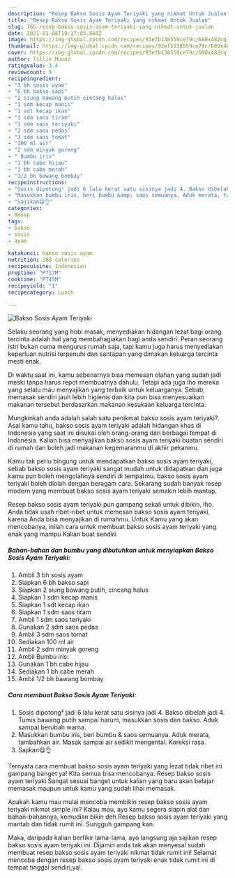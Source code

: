 ```yaml
---
description: "Resep Bakso Sosis Ayam Teriyaki yang nikmat Untuk Jualan"
title: "Resep Bakso Sosis Ayam Teriyaki yang nikmat Untuk Jualan"
slug: 765-resep-bakso-sosis-ayam-teriyaki-yang-nikmat-untuk-jualan
date: 2021-01-08T19:17:03.860Z
image: https://img-global.cpcdn.com/recipes/93efb138559ce79c/680x482cq70/bakso-sosis-ayam-teriyaki-foto-resep-utama.jpg
thumbnail: https://img-global.cpcdn.com/recipes/93efb138559ce79c/680x482cq70/bakso-sosis-ayam-teriyaki-foto-resep-utama.jpg
cover: https://img-global.cpcdn.com/recipes/93efb138559ce79c/680x482cq70/bakso-sosis-ayam-teriyaki-foto-resep-utama.jpg
author: Tillie Munoz
ratingvalue: 3.4
reviewcount: 9
recipeingredient:
- "3 bh sosis ayam"
- "6 bh bakso sapi"
- "2 siung bawang putih cincang halus"
- "1 sdm kecap manis"
- "1 sdt kecap ikan"
- "1 sdm saos tiram"
- "1 sdm saos teriyaki"
- "2 sdm saos pedas"
- "3 sdm saos tomat"
- "100 ml air"
- "2 sdm minyak goreng"
- " Bumbu iris"
- "1 bh cabe hijau"
- "1 bh cabe merah"
- "1/2 bh bawang bombay"
recipeinstructions:
- "Sosis dipotong² jadi 6 lalu kerat satu sisinya jadi 4. Bakso dibelah jadi 4. Tumis bawang putih sampai harum, masukkan sosis dan bakso. Aduk sampai berubah warna."
- "Masukkan bumbu iris, beri bumbu &amp; saos semuanya. Aduk merata, tambahkan air. Masak sampai air sedikit mengental. Koreksi rasa."
- "Sajikan😋👌"
categories:
- Resep
tags:
- bakso
- sosis
- ayam

katakunci: bakso sosis ayam 
nutrition: 288 calories
recipecuisine: Indonesian
preptime: "PT17M"
cooktime: "PT45M"
recipeyield: "1"
recipecategory: Lunch

---
```



![Bakso Sosis Ayam Teriyaki](https://img-global.cpcdn.com/recipes/93efb138559ce79c/680x482cq70/bakso-sosis-ayam-teriyaki-foto-resep-utama.jpg)

Selaku seorang yang hobi masak, menyediakan hidangan lezat bagi orang tercinta adalah hal yang membahagiakan bagi anda sendiri. Peran seorang istri bukan cuma mengurus rumah saja, tapi kamu juga harus menyediakan keperluan nutrisi terpenuhi dan santapan yang dimakan keluarga tercinta mesti enak.

Di waktu  saat ini, kamu sebenarnya bisa memesan olahan yang sudah jadi meski tanpa harus repot membuatnya dahulu. Tetapi ada juga lho mereka yang selalu mau menyajikan yang terbaik untuk keluarganya. Sebab, memasak sendiri jauh lebih higienis dan kita pun bisa menyesuaikan makanan tersebut berdasarkan makanan kesukaan keluarga tercinta. 



Mungkinkah anda adalah salah satu penikmat bakso sosis ayam teriyaki?. Asal kamu tahu, bakso sosis ayam teriyaki adalah hidangan khas di Indonesia yang saat ini disukai oleh orang-orang dari berbagai tempat di Indonesia. Kalian bisa menyajikan bakso sosis ayam teriyaki buatan sendiri di rumah dan boleh jadi makanan kegemaranmu di akhir pekanmu.

Kamu tak perlu bingung untuk mendapatkan bakso sosis ayam teriyaki, sebab bakso sosis ayam teriyaki sangat mudah untuk didapatkan dan juga kamu pun boleh mengolahnya sendiri di tempatmu. bakso sosis ayam teriyaki boleh diolah dengan beragam cara. Sekarang sudah banyak resep modern yang membuat bakso sosis ayam teriyaki semakin lebih mantap.

Resep bakso sosis ayam teriyaki pun gampang sekali untuk dibikin, lho. Anda tidak usah ribet-ribet untuk memesan bakso sosis ayam teriyaki, karena Anda bisa menyajikan di rumahmu. Untuk Kamu yang akan mencobanya, inilah cara untuk membuat bakso sosis ayam teriyaki yang enak yang mampu Kalian buat sendiri.

<!--inarticleads1-->

##### Bahan-bahan dan bumbu yang dibutuhkan untuk menyiapkan Bakso Sosis Ayam Teriyaki:

1. Ambil 3 bh sosis ayam
1. Siapkan 6 bh bakso sapi
1. Siapkan 2 siung bawang putih, cincang halus
1. Siapkan 1 sdm kecap manis
1. Siapkan 1 sdt kecap ikan
1. Siapkan 1 sdm saos tiram
1. Ambil 1 sdm saos teriyaki
1. Gunakan 2 sdm saos pedas
1. Ambil 3 sdm saos tomat
1. Sediakan 100 ml air
1. Ambil 2 sdm minyak goreng
1. Ambil  Bumbu iris:
1. Gunakan 1 bh cabe hijau
1. Sediakan 1 bh cabe merah
1. Ambil 1/2 bh bawang bombay




<!--inarticleads2-->

##### Cara membuat Bakso Sosis Ayam Teriyaki:

1. Sosis dipotong² jadi 6 lalu kerat satu sisinya jadi 4. Bakso dibelah jadi 4. Tumis bawang putih sampai harum, masukkan sosis dan bakso. Aduk sampai berubah warna.
1. Masukkan bumbu iris, beri bumbu &amp; saos semuanya. Aduk merata, tambahkan air. Masak sampai air sedikit mengental. Koreksi rasa.
1. Sajikan😋👌




Ternyata cara membuat bakso sosis ayam teriyaki yang lezat tidak ribet ini gampang banget ya! Kita semua bisa mencobanya. Resep bakso sosis ayam teriyaki Sangat sesuai banget untuk kalian yang baru akan belajar memasak maupun untuk kamu yang sudah lihai memasak.

Apakah kamu mau mulai mencoba membikin resep bakso sosis ayam teriyaki nikmat simple ini? Kalau mau, ayo kamu segera siapin alat dan bahan-bahannya, kemudian bikin deh Resep bakso sosis ayam teriyaki yang mantab dan tidak rumit ini. Sungguh gampang kan. 

Maka, daripada kalian berfikir lama-lama, ayo langsung aja sajikan resep bakso sosis ayam teriyaki ini. Dijamin anda tak akan menyesal sudah membuat resep bakso sosis ayam teriyaki nikmat tidak rumit ini! Selamat mencoba dengan resep bakso sosis ayam teriyaki enak tidak rumit ini di tempat tinggal sendiri,ya!.

